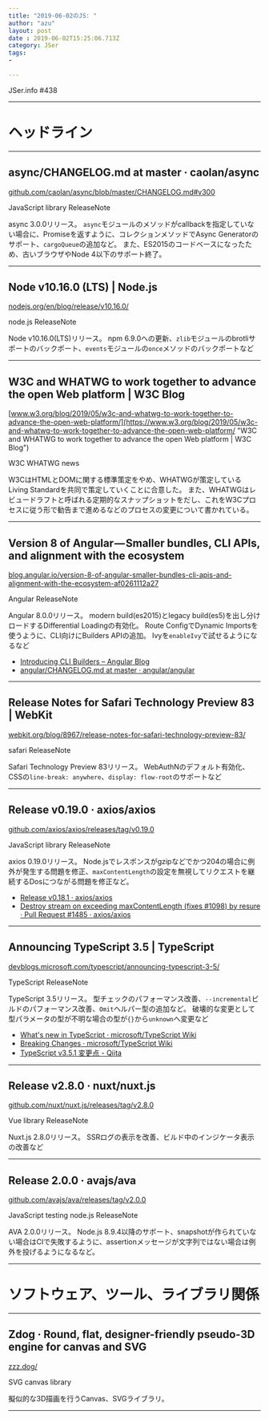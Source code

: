 ```yaml
---
title: "2019-06-02のJS: "
author: "azu"
layout: post
date : 2019-06-02T15:25:06.713Z
category: JSer
tags:
-

---
```


JSer.info #438

----

<h1 class="site-genre">ヘッドライン</h1>

----

## async/CHANGELOG.md at master · caolan/async
[github.com/caolan/async/blob/master/CHANGELOG.md#v300](https://github.com/caolan/async/blob/master/CHANGELOG.md#v300 "async/CHANGELOG.md at master · caolan/async")
<p class="jser-tags jser-tag-icon"><span class="jser-tag">JavaScript</span> <span class="jser-tag">library</span> <span class="jser-tag">ReleaseNote</span></p>

async 3.0.0リリース。
`async`モジュールのメソッドがcallbackを指定していない場合に、Promiseを返すように、コレクションメソッドでAsync Generatorのサポート、`cargoQueue`の追加など。
また、ES2015のコードベースになったため、古いブラウザやNode 4以下のサポート終了。


----

## Node v10.16.0 (LTS) | Node.js
[nodejs.org/en/blog/release/v10.16.0/](https://nodejs.org/en/blog/release/v10.16.0/ "Node v10.16.0 (LTS) | Node.js")
<p class="jser-tags jser-tag-icon"><span class="jser-tag">node.js</span> <span class="jser-tag">ReleaseNote</span></p>

Node v10.16.0(LTS)リリース。
npm 6.9.0への更新、`zlib`モジュールのbrotliサポートのバックポート、`events`モジュールの`once`メソッドのバックポートなど


----

## W3C and WHATWG to work together to advance the open Web platform | W3C Blog
[www.w3.org/blog/2019/05/w3c-and-whatwg-to-work-together-to-advance-the-open-web-platform/](https://www.w3.org/blog/2019/05/w3c-and-whatwg-to-work-together-to-advance-the-open-web-platform/ "W3C and WHATWG to work together to advance the open Web platform | W3C Blog")
<p class="jser-tags jser-tag-icon"><span class="jser-tag">W3C</span> <span class="jser-tag">WHATWG</span> <span class="jser-tag">news</span></p>

W3CはHTMLとDOMに関する標準策定をやめ、WHATWGが策定しているLiving Standardを共同で策定していくことに合意した。
また、WHATWGはレビュードラフトと呼ばれる定期的なスナップショットをだし、これをW3Cプロセスに従う形で勧告まで進めるなどのプロセスの変更について書かれている。


----

## Version 8 of Angular — Smaller bundles, CLI APIs, and alignment with the ecosystem
[blog.angular.io/version-8-of-angular-smaller-bundles-cli-apis-and-alignment-with-the-ecosystem-af0261112a27](https://blog.angular.io/version-8-of-angular-smaller-bundles-cli-apis-and-alignment-with-the-ecosystem-af0261112a27 "Version 8 of Angular — Smaller bundles, CLI APIs, and alignment with the ecosystem")
<p class="jser-tags jser-tag-icon"><span class="jser-tag">Angular</span> <span class="jser-tag">ReleaseNote</span></p>

Angular 8.0.0リリース。
modern build(es2015)とlegacy build(es5)を出し分けロードするDifferential Loadingの有効化。
Route ConfigでDynamic Importsを使うように、CLI向けにBuilders APIの追加。
Ivyを`enableIvy`で試せるようになるなど

- [Introducing CLI Builders – Angular Blog](https://blog.angular.io/introducing-cli-builders-d012d4489f1b "Introducing CLI Builders – Angular Blog")
- [angular/CHANGELOG.md at master · angular/angular](https://github.com/angular/angular/blob/master/CHANGELOG.md#800-2019-05-28 "angular/CHANGELOG.md at master · angular/angular")

----

## Release Notes for Safari Technology Preview 83 | WebKit
[webkit.org/blog/8967/release-notes-for-safari-technology-preview-83/](https://webkit.org/blog/8967/release-notes-for-safari-technology-preview-83/ "Release Notes for Safari Technology Preview 83 | WebKit")
<p class="jser-tags jser-tag-icon"><span class="jser-tag">safari</span> <span class="jser-tag">ReleaseNote</span></p>

Safari Technology Preview 83リリース。
WebAuthNのデフォルト有効化、CSSの`line-break: anywhere`、`display: flow-root`のサポートなど


----

## Release v0.19.0 · axios/axios
[github.com/axios/axios/releases/tag/v0.19.0](https://github.com/axios/axios/releases/tag/v0.19.0 "Release v0.19.0 · axios/axios")
<p class="jser-tags jser-tag-icon"><span class="jser-tag">JavaScript</span> <span class="jser-tag">library</span> <span class="jser-tag">ReleaseNote</span></p>

axios 0.19.0リリース。
Node.jsでレスポンスがgzipなどでかつ204の場合に例外が発生する問題を修正、`maxContentLength`の設定を無視してリクエストを継続するDosにつながる問題を修正など。

- [Release v0.18.1 · axios/axios](https://github.com/axios/axios/releases/tag/v0.18.1 "Release v0.18.1 · axios/axios")
- [Destroy stream on exceeding maxContentLength (fixes #1098) by resure · Pull Request #1485 · axios/axios](https://github.com/axios/axios/pull/1485 "Destroy stream on exceeding maxContentLength (fixes #1098) by resure · Pull Request #1485 · axios/axios")

----

## Announcing TypeScript 3.5 | TypeScript
[devblogs.microsoft.com/typescript/announcing-typescript-3-5/](https://devblogs.microsoft.com/typescript/announcing-typescript-3-5/ "Announcing TypeScript 3.5 | TypeScript")
<p class="jser-tags jser-tag-icon"><span class="jser-tag">TypeScript</span> <span class="jser-tag">ReleaseNote</span></p>

TypeScript 3.5リリース。
型チェックのパフォーマンス改善、`--incremental`ビルドのパフォーマンス改善、`Omit`ヘルパー型の追加など。
破壊的な変更として型パラメータの型が不明な場合の型が`{}`から`unknown`へ変更など

- [What's new in TypeScript · microsoft/TypeScript Wiki](https://github.com/Microsoft/TypeScript/wiki/What's-new-in-TypeScript#typescript-35 "What&#x27;s new in TypeScript · microsoft/TypeScript Wiki")
- [Breaking Changes · microsoft/TypeScript Wiki](https://github.com/Microsoft/TypeScript/wiki/Breaking-Changes#typescript-35 "Breaking Changes · microsoft/TypeScript Wiki")
- [TypeScript v3.5.1 変更点 - Qiita](https://qiita.com/vvakame/items/e7bbaff54db8fbf986bb "TypeScript v3.5.1 変更点 - Qiita")

----

## Release v2.8.0 · nuxt/nuxt.js
[github.com/nuxt/nuxt.js/releases/tag/v2.8.0](https://github.com/nuxt/nuxt.js/releases/tag/v2.8.0 "Release v2.8.0 · nuxt/nuxt.js")
<p class="jser-tags jser-tag-icon"><span class="jser-tag">Vue</span> <span class="jser-tag">library</span> <span class="jser-tag">ReleaseNote</span></p>

Nuxt.js 2.8.0リリース。
SSRログの表示を改善、ビルド中のインジケータ表示の改善など


----

## Release 2.0.0 · avajs/ava
[github.com/avajs/ava/releases/tag/v2.0.0](https://github.com/avajs/ava/releases/tag/v2.0.0 "Release 2.0.0 · avajs/ava")
<p class="jser-tags jser-tag-icon"><span class="jser-tag">JavaScript</span> <span class="jser-tag">testing</span> <span class="jser-tag">node.js</span> <span class="jser-tag">ReleaseNote</span></p>

AVA 2.0.0リリース。
Node.js 8.9.4以降のサポート、snapshotが作られていない場合はCIで失敗するように、assertionメッセージが文字列ではない場合は例外を投げるようになるなど。


----
<h1 class="site-genre">ソフトウェア、ツール、ライブラリ関係</h1>

----

## Zdog · Round, flat, designer-friendly pseudo-3D engine for canvas and SVG
[zzz.dog/](https://zzz.dog/ "Zdog · Round, flat, designer-friendly pseudo-3D engine for canvas and SVG")
<p class="jser-tags jser-tag-icon"><span class="jser-tag">SVG</span> <span class="jser-tag">canvas</span> <span class="jser-tag">library</span></p>

擬似的な3D描画を行うCanvas、SVGライブラリ。


----
